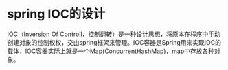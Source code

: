 # spring IOC的设计

IOC（Inversion Of Controll，控制翻转）是一种设计思想，将原本在程序中手动创建对象的控制权权，交由spring框架来管理。IOC容器是Spring用来实现IOC的载体，IOC容器实际上就是一个Map(ConcurrentHashMap)，map中存放各种对象。

